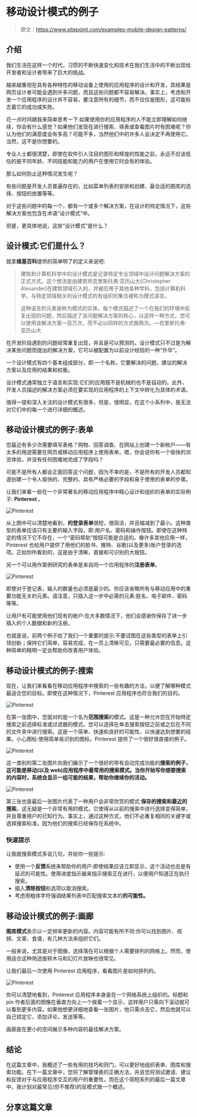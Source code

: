 # 移动设计模式的例子

> 原文：<https://www.sitepoint.com/examples-mobile-design-patterns/>

## 介绍

我们生活在这样一个时代，习惯的不断快速变化和技术在我们生活中的不断出现给开发者和设计者带来了巨大的挑战。

越来越重视在具有各种特性的移动设备上使用的应用程序的设计和开发，其结果是网页设计者可能会遇到许多问题，而且这些问题都不容易解决。事实上，考虑和开发一个应用程序的设计并不容易，要注意所有的细节，而不仅仅是图形，这可能标志着它的成功或失败。

花一点时间跟我来简单思考一下:如果使用你的应用程序的人不能立即理解如何继续，你会有什么感觉？如果他们发现在进行搜索、填表或查看图片时有困难呢？你认为他们的满意度会有多高？可能不多，当然他们中的许多人会决定不再使用它。当然，这不是你想要的。

专业人士都很清楚，即使在软件引人注目的图形和辉煌的性能之前，永远不应该低估的是不同年龄、不同技能和能力的用户在使用它时会有的体验。

那么如何防止这种情况发生呢？

有些问题是开发人员普遍存在的，比如菜单列表的安排和创建、最合适的图库的选择、按钮的放置等等。

对于这些问题中的每一个，都有一个或多个解决方案，在设计的特定情况下，这些解决方案也包含在术语“设计模式”中。

但是，更具体地说，这些“设计模式”是什么？

## 设计模式:它们是什么？

就拿**维基百科**提供的简单明了的定义来说吧:

> 建筑和计算机科学中的设计模式是记录特定专业领域中设计问题解决方案的正式方式。这个想法是由建筑师克里斯托弗·亚历山大(Christopher Alexander)在建筑领域引入的，并被应用于其他各种学科，包括计算机科学。与特定领域相关的设计模式的有组织的集合被称为模式语言。
> 
> 这种语言的元素是称为模式的实体。每个模式描述了一个在我们的环境中反复出现的问题，然后描述了该问题解决方案的核心，以这样一种方式，您可以使用该解决方案一百万次，而不必以同样的方式做两次。—克里斯托弗·亚历山大

在开发阶段遇到的问题经常重复出现，并且是可以预测的。设计模式只不过是为解决某些问题而提出的解决方案，它可以被配置为以前设计经验的一种“升华”。

一个设计模式有四个基本组成部分，即:一个名称，它要解决的问题，建议的解决方案以及应用的结果和权衡。

设计模式通常独立于语言和实现:它们的应用既不是机械的也不是自动的。此外，开发人员描述的解决方案必须在要实现的应用程序的上下文中转化为具体的术语。

值得一提和深入关注的设计模式有很多，但是，很明显，在这个小系列中，我无法对它们中的每一个进行详细的概述。

## 移动设计模式的例子:表单

您最近有多少次需要填写表格？购物、回答调查、在网站上创建一个新帐户——有太多的用途需要在网页或移动应用程序上使用表单。嗯，你会说你有一个愉快的浏览体验，并没有任何困难地完成了字段吗？

可能不是所有人都会正面回答这个问题，因为不幸的是，不是所有的开发人员都知道创建一个令人愉快的、完整的、具有严格必要的字段和易于使用的表单的步骤。

让我们来看一些在一个非常著名的移动应用程序中精心设计和组织的表单的实际例子: **Pinterest** 。

![Pinterest](img/dc4403d471809c8381bc4de2b3d68109.png)

从上图中可以清楚地看到，**的登录表单**很短，很简洁，并且缩减到了最小。这种类型的表单应该只有主要的输入字段，即:用户名、密码和操作按钮。即使在这种特定的情况下它不存在，一个“密码帮助”按钮可能是合适的。像许多其他应用一样，Pinterest 也给用户提供了用他们的脸书、推特、谷歌(以及更多)账户登录的选项。正如你所看到的，这是由于清晰，直接和可识别的大按钮。

另一个可以用作案例研究的表单是来自同一个应用程序的**注册表单**。

![Pinterest](img/d6728170cf216842263f3d581e585ef1.png)

即使对于登记表，输入的数量也必须是最少的。你应该省略所有与移动应用中的重要功能无关的元素。请注意，只插入这一步中必需的元素:姓名、电子邮件、密码等等。

让用户有可能使用他们现有的帐户:在大多数情况下，他们会感谢你保存了进一步插入的个人数据和新的注册。

也就是说，前两个例子给了我们一个重要的提示:不要试图在这些类型的表单上引领创新；保持它们简单，容易完成，在一页上清晰可见，只需要最必要的信息。这种简单的精明一定会帮助你改善用户体验。

## 移动设计模式的例子:搜索

现在，让我们来看看在移动应用程序中搜索的一些有趣的方法，以便了解哪种模式最适合您的目标。即使在这种情况下，Pinterest 应用程序也符合我们的目的。

![Pinterest](img/a7ac1665a3d9b4668527fb9a3afdc0c5.png)

在第一张图中，您面对的是一个名为**范围搜索**的模式。这是一种允许您在开始特定搜索之前选择标准或过滤器的模式。您可以选择在单击搜索按钮之前或之后在不同的文件夹中进行搜索。这是一个简单、快速和良好的可能性，以快速达到想要的结果。小心图标:使用简单易识别的图标。Pinterest 提供了一个很好很直接的例子。

![Pinterest](img/9d58d8837a5e9e64e82be9e5c7c50f70.png)

这一类别的第二张图片向我们展示了一个很好的带有自动完成功能的**搜索的例子，这可能是移动(以及 web)应用程序中最常用的搜索模式。当你开始写你想要搜索的内容时，系统会显示一组可能的结果，帮助你继续你的活动。**

![Pinterest](img/43d80877b8050ae26bf9c7305f855b50.png)

第三张也是最后一张图片代表了一种用户会非常欣赏的模式:**保存的搜索和最近的搜索**。这无疑是一个非常有用的模式，它使得从以前的搜索中进行选择变得简单，并且尊重用户的已知行为。事实上，通过这种方式，他们不必重复相同的关键字或选择搜索标准，因为他们的搜索已经保存在系统中。

### 快速提示

让我就搜索模式多说几句，并给你一些提示:

*   使用一个**反馈**系统来帮助你的用户:即使结果应该立即显示，这个活动也总是有延迟的可能性。使用进度指示器来指示搜索正在进行，以便用户知道正在执行搜索。
*   插入**清除按钮**和选项以取消搜索。
*   考虑用粗体字符强调结果列表中匹配搜索文本的**的可能性。**

## 移动设计模式的例子:画廊

**图库模式**表示以一定频率更新的内容。内容可能有所不同:你可以找到图片、视频、文章、食谱，有几种方法来组织它们。

一般来说，尤其是对于图像，选择落在可以根据个人需要排列的网格上。然而，使用适合这种用途旋转木马和幻灯片放映也很常见。

让我们最后一次使用 Pinterest 应用程序，看看图片是如何排列的。

![Pinterest](img/2ae0e656dab3d3fff7028af47075cf6d.png)

你可以清楚地看到，Pinterest 应用程序本身是在一个网格系统上组织的。标题和 pin 作者后面的图像在垂直方向上一个挨着一个显示，这样用户只需向下滚动就可以看到更多内容。如果他想更详细地查看一张图片，他只需点击它，然后他就可以自己锁定它，添加评论，发送等等。

画廊是在更小的空间展示多种内容的最佳解决方案。

## 结论

在这篇文章中，我概述了一些有用的技巧和窍门，可以更好地组织表单、图库和搜索功能。在下一篇文章中，您将了解管理表的正确方法，并且您将测试邀请、建议和反馈对于与应用程序交互的用户的重要性，而在这个简短系列的最后一篇文章中，我计划对最常见(但不推荐)的反模式做一个概述。

## 分享这篇文章